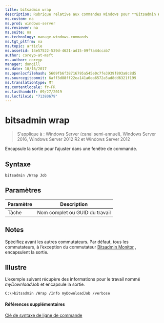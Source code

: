 ```yaml
---
title: bitsadmin wrap
description: Rubrique relative aux commandes Windows pour **Bitsadmin Wrap** -encapsule toute ligne de texte de sortie qui s’étend au-delà du bord le plus à droite de la fenêtre de commande jusqu’à la ligne suivante.
ms.custom: na
ms.prod: windows-server
ms.reviewer: na
ms.suite: na
ms.technology: manage-windows-commands
ms.tgt_pltfrm: na
ms.topic: article
ms.assetid: 14e57522-539d-4621-ad15-09f7a44ccab7
author: coreyp-at-msft
ms.author: coreyp
manager: dongill
ms.date: 10/16/2017
ms.openlocfilehash: 5609fb6f38716795a545e0c7fe3939f893a8c8d5
ms.sourcegitcommit: 6aff3d88ff22ea141a6ea6572a5ad8dd6321f199
ms.translationtype: MT
ms.contentlocale: fr-FR
ms.lasthandoff: 09/27/2019
ms.locfileid: "71380679"
---
```

# <a name="bitsadmin-wrap"></a>bitsadmin wrap

>S'applique à : Windows Server (canal semi-annuel), Windows Server 2016, Windows Server 2012 R2 et Windows Server 2012

Encapsule la sortie pour l’ajuster dans une fenêtre de commande.

## <a name="syntax"></a>Syntaxe

```
bitsadmin /Wrap Job
```

## <a name="parameters"></a>Paramètres

|Paramètre|Description|
|-------|--------|
|Tâche|Nom complet ou GUID du travail|

## <a name="remarks"></a>Notes

Spécifiez avant les autres commutateurs. Par défaut, tous les commutateurs, à l’exception du commutateur [Bitsadmin Monitor](bitsadmin-monitor.md) , encapsulent la sortie.

## <a name="BKMK_examples"></a>Illustre

L’exemple suivant récupère des informations pour le travail nommé *myDownloadJob* et encapsule la sortie.

```
C:\>bitsadmin /Wrap /Info myDownloadJob /verbose
```

#### <a name="additional-references"></a>Références supplémentaires

[Clé de syntaxe de ligne de commande](command-line-syntax-key.md)
